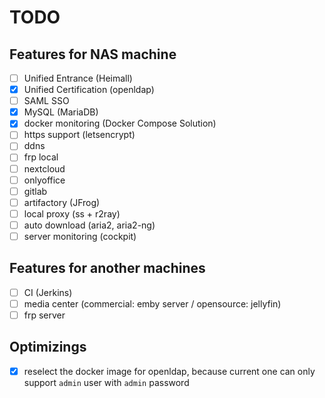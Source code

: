 TODO
=============================

Features for NAS machine
-----------------------------
- [ ] Unified Entrance (Heimall)
- [x] Unified Certification (openldap)
- [ ] SAML SSO
- [x] MySQL (MariaDB)
- [x] docker monitoring (Docker Compose Solution)
- [ ] https support (letsencrypt)
- [ ] ddns
- [ ] frp local
- [ ] nextcloud
- [ ] onlyoffice
- [ ] gitlab
- [ ] artifactory (JFrog)
- [ ] local proxy (ss + r2ray)
- [ ] auto download (aria2, aria2-ng)
- [ ] server monitoring (cockpit)

Features for another machines
-----------------------------
- [ ] CI (Jerkins)
- [ ] media center (commercial: emby server / opensource: jellyfin)
- [ ] frp server

Optimizings
-----------------------------
- [x] reselect the docker image for openldap, because current one can only support `admin` user with `admin` password
